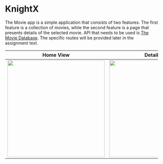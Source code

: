 # KnightX

The Movie app is a simple application that consists of two features. The first feature is a collection of
movies, while the second feature is a page that presents details of the selected movie.
API that needs to be used is [The Movie Database](https://developers.themoviedb.org/3/getting-started/introduction). The specific routes will be provided later in the
assignment text.

Home View   | Detail View
--------------------- | ---------------------
<img src="https://user-images.githubusercontent.com/49038614/195209226-b2001c31-2acb-44a9-abed-23f1b1442525.png" width="320"> | <img src="https://user-images.githubusercontent.com/49038614/195209133-faadfaf0-221b-4d3a-b349-849c14eb967a.png" width="320">
